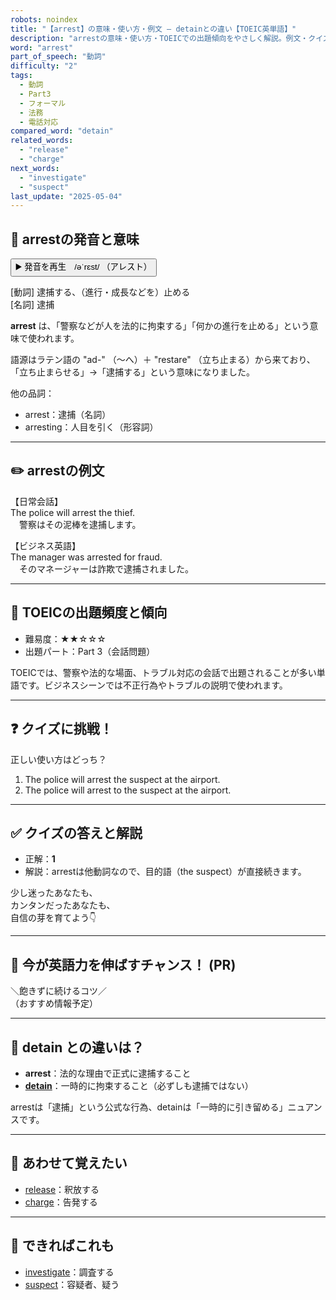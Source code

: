 ```yaml
---
robots: noindex
title: "【arrest】の意味・使い方・例文 ― detainとの違い【TOEIC英単語】"
description: "arrestの意味・使い方・TOEICでの出題傾向をやさしく解説。例文・クイズ付きでdetainとの違いもわかりやすく学べます。"
word: "arrest"
part_of_speech: "動詞"
difficulty: "2"
tags:
  - 動詞
  - Part3
  - フォーマル
  - 法務
  - 電話対応
compared_word: "detain"
related_words:
  - "release"
  - "charge"
next_words:
  - "investigate"
  - "suspect"
last_update: "2025-05-04"
---
```


## 🔰 arrestの発音と意味

<button class="play-audio" onclick="playTTS('arrest')">
  <span class="play-audio-main">
    ▶️ 発音を再生　/əˈrɛst/
  </span>
  <span class="play-audio-sub">
    （アレスト）
  </span>
</button>

[動詞] 逮捕する、（進行・成長などを）止める  
[名詞] 逮捕

**arrest** は、「警察などが人を法的に拘束する」「何かの進行を止める」という意味で使われます。

語源はラテン語の "ad-" （～へ）＋ "restare" （立ち止まる）から来ており、「立ち止まらせる」→「逮捕する」という意味になりました。

他の品詞：  
- arrest：逮捕（名詞）
- arresting：人目を引く（形容詞）

---

## ✏️ arrestの例文

【日常会話】  
The police will arrest the thief.  
　警察はその泥棒を逮捕します。

【ビジネス英語】  
The manager was arrested for fraud.  
　そのマネージャーは詐欺で逮捕されました。

---

## 🎯 TOEICの出題頻度と傾向

- 難易度：★★☆☆☆
- 出題パート：Part 3（会話問題）

TOEICでは、警察や法的な場面、トラブル対応の会話で出題されることが多い単語です。ビジネスシーンでは不正行為やトラブルの説明で使われます。

---

## ❓ クイズに挑戦！

正しい使い方はどっち？

1. The police will arrest the suspect at the airport.  
2. The police will arrest to the suspect at the airport.

---

## ✅ クイズの答えと解説

- 正解：**1**
- 解説：arrestは他動詞なので、目的語（the suspect）が直接続きます。

少し迷ったあなたも、  
カンタンだったあなたも、  
自信の芽を育てよう👇️

---

## 🚀 今が英語力を伸ばすチャンス！ (PR)

<div class="info-center">
＼飽きずに続けるコツ／<br>  
（おすすめ情報予定）
</div>

---

## 🤔  detain との違いは？

- **arrest**：法的な理由で正式に逮捕すること
- **[detain](/detain)**：一時的に拘束すること（必ずしも逮捕ではない）

arrestは「逮捕」という公式な行為、detainは「一時的に引き留める」ニュアンスです。

---

## 🧩 あわせて覚えたい

- [release](/release)：釈放する
- [charge](/charge)：告発する

---

## 📖 できればこれも

- [investigate](/investigate)：調査する
- [suspect](/suspect)：容疑者、疑う

<!-- cvid: aid16_bid27 -->
